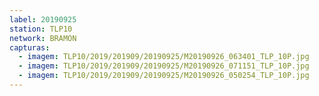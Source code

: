 ```yaml
---
label: 20190925
station: TLP10
network: BRAMON
capturas:
  - imagem: TLP10/2019/201909/20190925/M20190926_063401_TLP_10P.jpg
  - imagem: TLP10/2019/201909/20190925/M20190926_071151_TLP_10P.jpg
  - imagem: TLP10/2019/201909/20190925/M20190926_050254_TLP_10P.jpg
---
```

